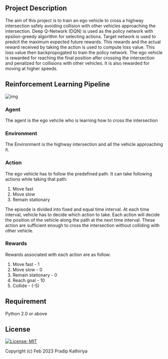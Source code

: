 <!---# Highway-Intersection-Turning-in-Autonomous-Car-Using-Deep-Reinforcement-Learning-PyTorch-
Developed a reinforcement learning pipeline to teach an agent to take turn at highway intersection without colliding with other vehicle using Deep Q-Learning and Epsilon Greedy strategy.-->

## Project Description
The aim of this project is to train an ego vehicle to cross a highway intersection safely avoiding collision with other vehicles approaching the intersection. Deep Q-Network (DQN) is used as the policy network with epsilon-greedy algorithm for selecting actions. Target network is used to predcit the maximum expected future rewards. This rewards and the actual reward received by taking the action is used to compute loss value. This loss value then backpropogated to train the policy network. The ego vehicle is rewarded for reaching the final position after crossing the intersection and penalized for collisions with other vehicles. It is also rewarded for moving at higher speeds.

## Reinforcement Learning Pipeline

![img](https://user-images.githubusercontent.com/90370308/218330577-bc803c33-0d31-48ca-8173-e57932347957.png)

### Agent
The agent is the ego vehcile who is learning how to cross the intersection

### Environment
The Environment is the highway intersection and all the vehicle approaching it.

### Action
The ego vehicle has to follow the predefined path. It can take following actions while taking that path:
1. Move fast
2. Move slow
3. Remain stationary

The episode is divided into fixed and equal time interval. At each time interval, vehicle has to decide which action to take. Each action will decide the position of the vehicle along the path at the next time interval. These action are sufficient enough to cross the intersection without colliding with other vehicle.

### Rewards
Rewards associated with each action are as follow:
1. Move fast - 1
2. Move slow - 0
3. Remain stationary - 0
4. Reach goal - 10
5. Collide - (-5)






## Requirement
Python 2.0 or above

## License

 [![License: MIT](https://img.shields.io/badge/License-MIT-yellow.svg)](https://opensource.org/licenses/MIT)

Copyright (c) Feb 2023 Pradip Kathiriya
